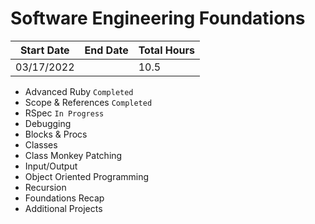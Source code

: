 # Software Engineering Foundations

| Start Date | End Date | Total Hours |
| ---------- | -------- | ----------- |
| 03/17/2022 |          | 10.5        |

- Advanced Ruby `Completed`
- Scope & References `Completed`
- RSpec `In Progress`
- Debugging
- Blocks & Procs
- Classes
- Class Monkey Patching
- Input/Output
- Object Oriented Programming
- Recursion
- Foundations Recap
- Additional Projects
